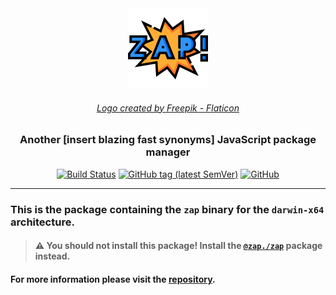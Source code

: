 <div align="center">
	<img src="https://raw.githubusercontent.com/elbywan/zap/main/assets/zap.png" width="128" height="128" />
  <h6><i><a href="https://www.flaticon.com/free-icons/comic" title="logo">Logo created by Freepik - Flaticon</a></i></h6>
  <h3>Another [insert blazing fast synonyms] JavaScript package manager</h3>
  <a href="https://github.com/elbywan/zap/actions/workflows/build.yml?query=branch%3Amain+workflow%3ABuild"><img alt="Build Status" src="https://github.com/elbywan/zap/actions/workflows/build.yml/badge.svg"></a>
  <a href="https://www.npmjs.com/package/@zap./zap"><img alt="GitHub tag (latest SemVer)" src="https://img.shields.io/npm/v/@zap./zap"></a>
  <a href="https://github.com/elbywan/zap/blob/main/LICENSE"><img alt="GitHub" src="https://img.shields.io/github/license/elbywan/zap"></a>
</div>

---

### This is the package containing the `zap` binary for the `darwin-x64` architecture.

> #### ⚠️ You should not install this package! Install the [`@zap./zap`](https://www.npmjs.com/package/@zap./zap) package instead.

#### For more information please visit the [repository](https://github.com/elbywan/zap).
